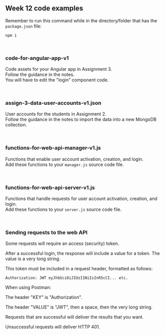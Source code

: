 ## Week 12 code examples

Remember to run this command while in the directory/folder that has the `package.json` file:

```
npm i
```

<br>

### code-for-angular-app-v1

Code assets for your Angular app in Assignment 3.  
Follow the guidance in the notes.  
You will have to edit the "login" component code.  

<br>

### assign-3-data-user-accounts-v1.json

User accounts for the students in Assignment 2.  
Follow the guidance in the notes to import the data into a new MongoDB collection. 

<br>

### functions-for-web-api-manager-v1.js

Functions that enable user account activation, creation, and login.  
Add these functions to your `manager.js` source code file.  

<br>

### functions-for-web-api-server-v1.js

Functions that handle requests for user account activation, creation, and login.  
Add these functions to your `server.js` source code file.  

<br>

### Sending requests to the web API

Some requests will require an access (security) token. 

After a successful login, the response will include a value for a token. The value is a very long string. 

This token must be included in a request header, formatted as follows:

```
Authorization: JWT eyJhbGciOiJIUzI1NiIsInR5cCI... etc. 
```

When using Postman:

The header "KEY" is "Authorization". 

The header "VALUE" is "JWT", then a space, then the very long string. 

Requests that are successful will deliver the results that you want. 

Unsuccessful requests will deliver HTTP 401. 

<br>
